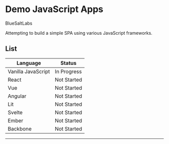 # Demo JavaScript Apps
BlueSaltLabs

Attempting to build a simple SPA using various JavaScript frameworks.


## List

|Language|Status|
|--------|------|
|Vanilla JavaScript|In Progress|
|React|Not Started|
|Vue|Not Started|
|Angular|Not Started|
|Lit|Not Started|
|Svelte|Not Started|
|Ember|Not Started|
|Backbone|Not Started|


---
